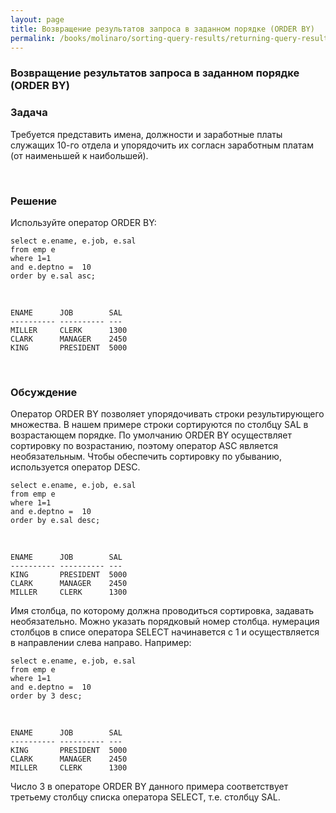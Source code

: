```yaml
---
layout: page
title: Возвращение результатов запроса в заданном порядке (ORDER BY)
permalink: /books/molinaro/sorting-query-results/returning-query-results-in-a-specified-order/
---
```



### Возвращение результатов запроса в заданном порядке (ORDER BY)


<h3>Задача</h3>

Требуется представить имена, должности и заработные платы служащих 10-го отдела и упорядочить их согласн заработным платам (от наименьшей к наибольшей).

<br/>
<h3>Решение</h3>

Используйте оператор ORDER BY:


    select e.ename, e.job, e.sal
    from emp e
    where 1=1
    and e.deptno =  10
    order by e.sal asc;


<br/>


    ENAME      JOB        SAL
    ---------- ---------- ---
    MILLER     CLERK      1300
    CLARK      MANAGER    2450
    KING       PRESIDENT  5000

<br/>

<h3>Обсуждение</h3>


Оператор ORDER BY позволяет упорядочивать строки результирующего множества. В нашем примере строки сортируются по столбцу SAL в возрастающем порядке. По умолчанию ORDER BY осуществляет сортировку по возрастанию, поэтому оператор ASC является необязательным. Чтобы обеспечить сортировку по убыванию, используется оператор DESC.


    select e.ename, e.job, e.sal
    from emp e
    where 1=1
    and e.deptno =  10
    order by e.sal desc;

<br/>


    ENAME      JOB        SAL
    ---------- ---------- ---
    KING       PRESIDENT  5000
    CLARK      MANAGER    2450
    MILLER     CLERK      1300


Имя столбца, по которому должна проводиться сортировка, задавать необязательно. Можно указать порядковый номер столбца. нумерация столбцов в списе оператора SELECT начинавется с 1 и осуществляется в направлении слева направо. Например:


    select e.ename, e.job, e.sal
    from emp e
    where 1=1
    and e.deptno =  10
    order by 3 desc;

<br/>

    ENAME      JOB        SAL
    ---------- ---------- ---
    KING       PRESIDENT  5000
    CLARK      MANAGER    2450
    MILLER     CLERK      1300


Число 3 в операторе ORDER BY данного примера соответствует третьему столбцу списка оператора SELECT, т.е. столбцу SAL.

